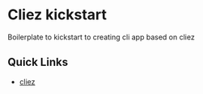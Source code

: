Cliez kickstart
===============

Boilerplate to kickstart  to creating cli app based on cliez


Quick Links
-----------

- [cliez](https://github.com/9nix00/cliez)


